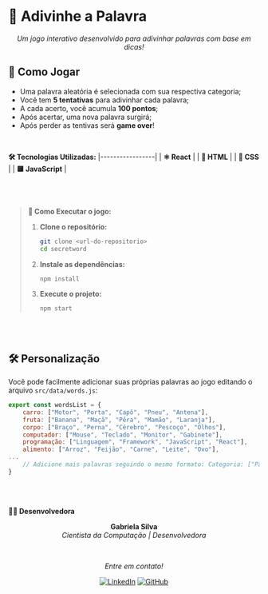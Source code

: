 # 🎯 Adivinhe a Palavra
<div align="center">
  
*Um jogo interativo desenvolvido para adivinhar palavras com base em dicas!*

</div>

## 👾 Como Jogar

- Uma palavra aleatória é selecionada com sua respectiva categoria;
- Você tem **5 tentativas** para adivinhar cada palavra;
- A cada acerto, você acumula **100 pontos**;
- Após acertar, uma nova palavra surgirá;
- Após perder as tentivas será **game over**!
<br>

__🛠️ Tecnologias Utilizadas:__
|-----------------|
| **⚛️ React**   |
| **📄 HTML**      | 
| **🎨 CSS**      | 
| **🟨 JavaScript**  |

<br><br>

> **🚀 Como Executar o jogo:**
> 
> 
> 1. **Clone o repositório:**
>    ```bash
>    git clone <url-do-repositorio>
>    cd secretword
>    ```
> 
> 2. **Instale as dependências:**
>    ```bash
>    npm install
>    ```
> 
> 3. **Execute o projeto:**
>    ```bash
>    npm start
>    ```

<br><br>

## 🛠️ Personalização

Você pode facilmente adicionar suas próprias palavras ao jogo editando o arquivo `src/data/words.js`:

```javascript
export const wordsList = {
    carro: ["Motor", "Porta", "Capô", "Pneu", "Antena"],
    fruta: ["Banana", "Maçã", "Pêra", "Mamão", "Laranja"],
    corpo: ["Braço", "Perna", "Cérebro", "Pescoço", "Olhos"],
    computador: ["Mouse", "Teclado", "Monitor", "Gabinete"],
    programação: ["Linguagem", "Framework", "JavaScript", "React"],
    alimento: ["Arroz", "Feijão", "Carne", "Leite", "Ovo"],
...
    // Adicione mais palavras seguindo o mesmo formato: Categoria: ["Palavra"]
}
```
<br><br>

**👨‍💻 Desenvolvedora**

<div align="center">

**Gabriela Silva**  
*Cientista da Computação | Desenvolvedora*
</div>

<br>

<div align="center">
  
*Entre em contato!*
</div>

<div align="center">
  
[![LinkedIn](https://img.shields.io/badge/-LinkedIn-000?style=for-the-badge&logo=linkedin&logoColor=FF00F6&color:FFF)](https://www.linkedin.com/in/gabrielab-da-silva/)
[![GitHub](https://img.shields.io/badge/-GitHub-000?style=for-the-badge&logo=github&logoColor=FF00F6&color:FFF)](https://github.com/gabiissilvaa)

</div>
